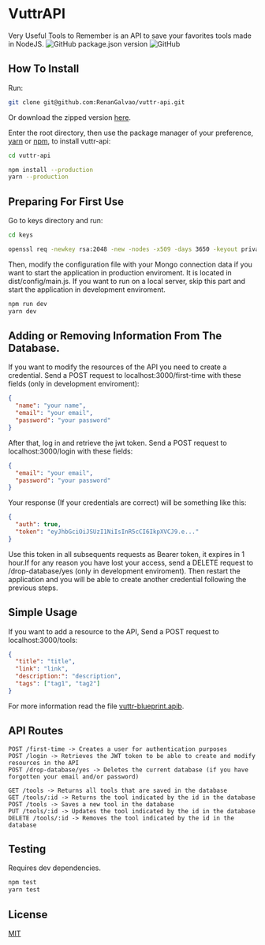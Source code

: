# VuttrAPI
Very Useful Tools to Remember is an API to save your favorites tools made in NodeJS.
![GitHub package.json version](https://img.shields.io/github/package-json/v/RenanGalvao/vuttr-api) ![GitHub](https://img.shields.io/github/license/RenanGalvao/vuttr-api) 

## How To Install
Run:
```sh
git clone git@github.com:RenanGalvao/vuttr-api.git
```
Or download the zipped version [here](https://github.com/RenanGalvao). 

Enter the root directory, then use the package manager of your preference, [yarn](https://yarnpkg.com/) or [npm](https://www.npmjs.com/get-npm), to install vuttr-api:
```sh
cd vuttr-api

npm install --production
yarn --production
```
## Preparing For First Use
Go to keys directory and run:
```sh
cd keys

openssl req -newkey rsa:2048 -new -nodes -x509 -days 3650 -keyout private.pen -out public.pen
```

Then, modify the configuration file with your Mongo connection data if you want to start the application in production enviroment. It is located in dist/config/main.js. If you want to run on a local server, skip this part and start the application in development enviroment.
```sh
npm run dev
yarn dev
```

## Adding or Removing Information From The Database.
If you want to modify the resources of the API you need to create a credential. Send a POST request to localhost:3000/first-time with these fields (only in development enviroment):
```json
{
  "name": "your name",
  "email": "your email",
  "password": "your password"
}
```
After that, log in and retrieve the jwt token. Send a POST request to localhost:3000/login with these fields:
```json
{
  "email": "your email",
  "password": "your password"
}
```

Your response (If your credentials are correct) will be something like this:
```json
{
  "auth": true,
  "token": "eyJhbGciOiJSUzI1NiIsInR5cCI6IkpXVCJ9.e..."
}
```
Use this token in all subsequents requests as Bearer token, it expires in 1 hour.If for any reason you have lost your access, send a DELETE request to /drop-database/yes (only in development enviroment). Then restart the application and you will be able to create another credential following the previous steps.

## Simple Usage
If you want to add a resource to the API, Send a POST request to localhost:3000/tools:
```json
{
  "title": "title",
  "link": "link",
  "description:": "description",
  "tags": ["tag1", "tag2"]
}
```
For more information read the file [vuttr-blueprint.apib](https://github.com/RenanGalvao/vuttr-api/blob/master/vuttr-blueprint.apib).

## API Routes
```
POST /first-time -> Creates a user for authentication purposes
POST /login -> Retrieves the JWT token to be able to create and modify resources in the API
POST /drop-database/yes -> Deletes the current database (if you have forgotten your email and/or password)

GET /tools -> Returns all tools that are saved in the database
GET /tools/:id -> Returns the tool indicated by the id in the database
POST /tools -> Saves a new tool in the database
PUT /tools/:id -> Updates the tool indicated by the id in the database
DELETE /tools/:id -> Removes the tool indicated by the id in the database
```

## Testing
Requires dev dependencies.
```sh
npm test
yarn test
```

## License
[MIT](https://choosealicense.com/licenses/mit/)